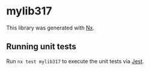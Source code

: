 # mylib317

This library was generated with [Nx](https://nx.dev).

## Running unit tests

Run `nx test mylib317` to execute the unit tests via [Jest](https://jestjs.io).
